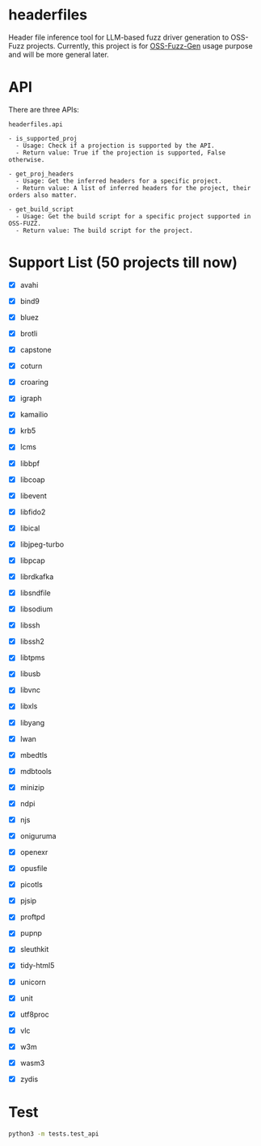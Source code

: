 # headerfiles
Header file inference tool for LLM-based fuzz driver generation to OSS-Fuzz projects. Currently, this project is for [OSS-Fuzz-Gen](https://github.com/google/oss-fuzz-gen) usage purpose and will be more general later.

# API

There are three APIs:

```
headerfiles.api

- is_supported_proj
  - Usage: Check if a projection is supported by the API.
  - Return value: True if the projection is supported, False otherwise.

- get_proj_headers
  - Usage: Get the inferred headers for a specific project.
  - Return value: A list of inferred headers for the project, their orders also matter.

- get_build_script
  - Usage: Get the build script for a specific project supported in OSS-FUZZ.
  - Return value: The build script for the project.

```

# Support List (50 projects till now)

- [x] avahi
- [x] bind9
- [x] bluez
- [x] brotli
- [x] capstone
- [x] coturn
- [x] croaring
- [x] igraph
- [x] kamailio
- [x] krb5
- [x] lcms
- [x] libbpf
- [x] libcoap
- [x] libevent
- [x] libfido2
- [x] libical
- [x] libjpeg-turbo
- [x] libpcap
- [x] librdkafka
- [x] libsndfile
- [x] libsodium
- [x] libssh
- [x] libssh2
- [x] libtpms
- [x] libusb
- [x] libvnc
- [x] libxls
- [x] libyang
- [x] lwan
- [x] mbedtls
- [x] mdbtools
- [x] minizip
- [x] ndpi
- [x] njs
- [x] oniguruma
- [x] openexr
- [x] opusfile
- [x] picotls
- [x] pjsip
- [x] proftpd
- [x] pupnp
- [x] sleuthkit
- [x] tidy-html5
- [x] unicorn
- [x] unit
- [x] utf8proc
- [x] vlc
- [x] w3m
- [x] wasm3
- [x] zydis


# Test

```bash
python3 -m tests.test_api
```

